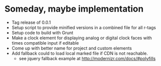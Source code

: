 
# Someday, maybe implementation

+ Tag release of 0.0.1
+ Setup script to provide minified versions in a combined file for all r-tags
+ Setup code to build with Grunt
+ Make a clock element for displaying analog or digital clock faces with times compatible input if editable
+ Come up with better name for project and custom elements
+ Add fallback could to load local marked file if CDN is not reachable.
	- see jquery fallback example at http://modernizr.com/docs/#polyfills
